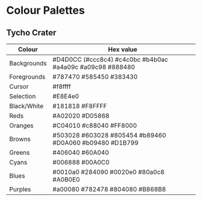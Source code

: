 # Colour Palettes

## Tycho Crater

| Colour    | Hex value |
|-----------|-----------|
|Backgrounds| #D4D0CC (#ccc8c4) #c4c0bc #b4b0ac #a4a09c #a09c98 #888480
|Foregrounds| #787470 #585450 #383430
|Cursor     | #f8ffff
|Selection  | #E8E4e0
|Black/White| #181818 #F8FFFF
|Reds       | #A02020 #D05868 
|Oranges    | #C04010 #c88040 #FF8000 
|Browns     | #503028 #603028 #805454 #b89460 #D0A060 #b09480 #D1B799
|Greens     | #406040 #60A040
|Cyans      | #006888 #00A0C0
|Blues      | #0010a0 #284090 #0020e0 #80a0c8 #A0B0E0
|Purples    | #a00080 #782478 #804080 #B868B8